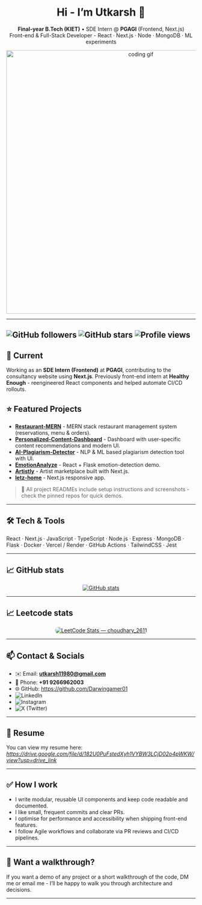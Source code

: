 <div align="center">

# Hi - I’m Utkarsh 👋  
**Final-year B.Tech (KIET)** • SDE Intern @ **PGAGI** (Frontend, Next.js)  
Front-end & Full-Stack Developer - React · Next.js · Node · MongoDB · ML experiments

<img src="https://user-images.githubusercontent.com/74038190/212741999-016fddbd-617a-4448-8042-0ecf907aea25.gif" alt="coding gif" width="700"/>

</div>

---
![GitHub followers](https://img.shields.io/github/followers/Darwingamer01?label=Follow&style=social)
![GitHub stars](https://img.shields.io/github/stars/Darwingamer01?style=social)
![Profile views](https://komarev.com/ghpvc/?username=Darwingamer01&label=Profile%20views&color=0e75b6&style=flat)
---

## 🔭 Current
Working as an **SDE Intern (Frontend)** at **PGAGI**, contributing to the consultancy website using **Next.js**. Previously front-end intern at **Healthy Enough** - reengineered React components and helped automate CI/CD rollouts.

## ⭐ Featured Projects

- **[Restaurant-MERN](https://github.com/Darwingamer01/Restaurant-MERN)** - MERN stack restaurant management system (reservations, menu & orders).  
- **[Personalized-Content-Dashboard](https://github.com/Darwingamer01/personalized-content-dashboard)** - Dashboard with user-specific content recommendations and modern UI.  
- **[AI-Plagiarism-Detector](https://github.com/Darwingamer01/AI-Plagiarism-Detector)** - NLP & ML based plagiarism detection tool with UI.  
- **[EmotionAnalyze](https://github.com/Darwingamer01/EmotionAnalyze)** - React + Flask emotion-detection demo.  
- **[Artistly](https://github.com/Darwingamer01/Artistly)** - Artist marketplace built with Next.js.  
- **[letz-home](https://github.com/Darwingamer01/letz-home)** - Next.js responsive app.

> 🔗 All project READMEs include setup instructions and screenshots - check the pinned repos for quick demos.

---

## 🛠️ Tech & Tools
React · Next.js · JavaScript · TypeScript · Node.js · Express · MongoDB · Flask · Docker · Vercel / Render · GitHub Actions · TailwindCSS · Jest

---

## 📈 GitHub stats
<div align="center">
  <a href="https://github.com/Darwingamer01">
    <img src="https://github-readme-stats.vercel.app/api?username=Darwingamer01&show_icons=true&count_private=true&line_height=24"
         alt="GitHub stats"
         style="max-width:100%;height:auto;" />
  </a>
</div>

---

## 📈 Leetcode stats
<div align="center">
  <a href="https://leetcode.com/u/choudhary_2611/" target="_blank" rel="noopener noreferrer">
    <img src="https://leetcard.jacoblin.cool/choudhary_2611?theme=dark&font=baloo&ext=heatmap"
         alt="LeetCode Stats — choudhary_2611"
         style="max-width:100%;height:auto;border-radius:8px;" />
  </a>
</div>

---

## 📫 Contact & Socials
- ✉️ Email: **utkarsh11980@gmail.com**  
- 📱 Phone: **+91 9266962003**
- 🌐 GitHub: https://github.com/Darwingamer01
- ![LinkedIn](https://img.shields.io/badge/LinkedIn-Connect-blue?logo=linkedin&style=for-the-badge&link=https://www.linkedin.com/in/utkarsh-choudhary-999965289/)
- ![Instagram](https://img.shields.io/badge/Instagram-Follow-red?logo=instagram&style=for-the-badge&link=https://www.instagram.com/utkarsh_choudhary_03/)
- ![X (Twitter)](https://img.shields.io/badge/Twitter-Follow-black?logo=twitter&style=for-the-badge&link=https://x.com/UChoudhary85651)

---

## 📄 Resume
You can view my resume here: *https://drive.google.com/file/d/182U0PuFstedXyh1VYBW3LCjD02o4pWKW/view?usp=drive_link*  

---

## ✅ How I work
- I write modular, reusable UI components and keep code readable and documented.  
- I like small, frequent commits and clear PRs.  
- I optimise for performance and accessibility when shipping front-end features.  
- I follow Agile workflows and collaborate via PR reviews and CI/CD pipelines.

---

## 🎯 Want a walkthrough?
If you want a demo of any project or a short walkthrough of the code, DM me or email me - I’ll be happy to walk you through architecture and decisions.

---

